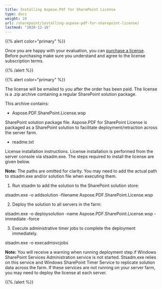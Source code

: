 ```yaml
---
title: Installing Aspose.Pdf for SharePoint License
type: docs
weight: 10
url: /sharepoint/installing-aspose-pdf-for-sharepoint-license/
lastmod: "2020-12-16"
---
```


{{% alert color="primary" %}}

Once you are happy with your evaluation, you can [purchase a license](https://purchase.aspose.com/buy). Before purchasing make sure you understand and agree to the license subscription terms.

{{% /alert %}}

{{% alert color="primary" %}}

The license will be emailed to you after the order has been paid. The license is a .zip archive containing a regular SharePoint solution package.

This archive contains:

- Aspose.PDF.SharePoint.License.wsp

SharePoint solution package file. Aspose.PDF for SharePoint License is packaged as a SharePoint solution to facilitate deployment/retraction across the server farm.

- readme.txt

License installation instructions. License installation is performed from the server console via stsadm.exe. The steps required to install the license are given below.

**Note:** The paths are omitted for clarity. You may need to add the actual path to stsadm.exe and/or solution file when executing them.

1. Run stsadm to add the solution to the SharePoint solution store:

stsadm.exe -o addsolution -filename Aspose.PDF.SharePoint.License.wsp

2. Deploy the solution to all servers in the farm:

stsadm.exe -o deploysolution -name Aspose.PDF.SharePoint.License.wsp -immediate -force

3. Execute administrative timer jobs to complete the deployment immediately.

stsadm.exe -o execadmsvcjobs

**Note:** You will receive a warning when running deployment step if Windows SharePoint Services Administration service is not started. Stsadm.exe relies on this service and Windows SharePoint Timer Service to replicate solution data across the farm. If these services are not running on your server farm, you may need to deploy the license at each server.


{{% /alert %}}

